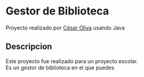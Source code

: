 # Gestor de Biblioteca

Proyecto realizado por <a href="https://cesaroliva.github.io/portafolio/">César Oliva</a> usando Java

## Descripcion

Este proyecto fue realizado para un proyecto escolar. <br>
Es un gestor de biblioteca en el que puedes
